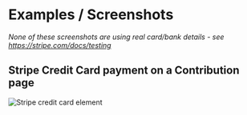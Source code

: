 # Examples / Screenshots

*None of these screenshots are using real card/bank details - see https://stripe.com/docs/testing*

## Stripe Credit Card payment on a Contribution page

![Stripe credit card element](/images/stripe_cardelement.png)


